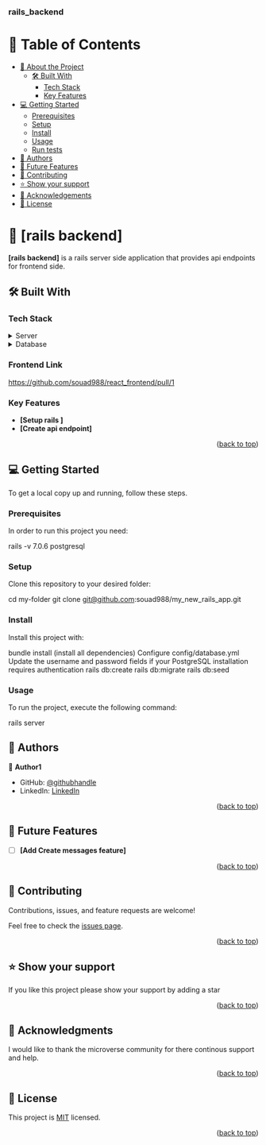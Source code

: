 
<a name="readme-top"></a>

  <h3><b>rails_backend</b></h3>

</div>

<!-- TABLE OF CONTENTS -->

# 📗 Table of Contents

- [📖 About the Project](#about-project)
  - [🛠 Built With](#built-with)
    - [Tech Stack](#tech-stack)
    - [Key Features](#key-features)
- [💻 Getting Started](#getting-started)
  - [Prerequisites](#prerequisites)
  - [Setup](#setup)
  - [Install](#install)
  - [Usage](#usage)
  - [Run tests](#run-tests)
- [👥 Authors](#authors)
- [🔭 Future Features](#future-features)
- [🤝 Contributing](#contributing)
- [⭐️ Show your support](#support)
- [🙏 Acknowledgements](#acknowledgements)
- [📝 License](#license)

<!-- PROJECT DESCRIPTION -->

# 📖 [rails backend] <a name="about-project"></a>

**[rails backend]** is a rails server side application that provides api endpoints for frontend side. 

## 🛠 Built With <a name="built-with"></a>

### Tech Stack <a name="tech-stack"></a>

<details>
  <summary>Server</summary>
  <ul>
    <li><a href="https://rails.com/">Rails</a></li>
  </ul>
</details>

<details>
<summary>Database</summary>
  <ul>
    <li><a href="https://www.postgresql.org/">PostgreSQL</a></li>
  </ul>
</details>

### Frontend Link
  https://github.com/souad988/react_frontend/pull/1
<!-- Features -->

### Key Features <a name="key-features"></a>

- **[Setup rails ]**
- **[Create api endpoint]**

<p align="right">(<a href="#readme-top">back to top</a>)</p>

<!-- GETTING STARTED -->

## 💻 Getting Started <a name="getting-started"></a>

To get a local copy up and running, follow these steps.

### Prerequisites

In order to run this project you need:

  rails -v 7.0.6
  postgresql

### Setup

Clone this repository to your desired folder:

  cd my-folder
  git clone git@github.com:souad988/my_new_rails_app.git


### Install

Install this project with:

  bundle install (install all dependencies)
  Configure config/database.yml Update the username and password fields if your PostgreSQL installation requires authentication
  rails db:create
  rails db:migrate
  rails db:seed

### Usage

To run the project, execute the following command:

  rails server


<!-- AUTHORS -->

## 👥 Authors <a name="authors"></a>

👤 **Author1**

- GitHub: [@githubhandle](https://github.com/souad988)
- LinkedIn: [LinkedIn](https://www.linkedin.com/in/souad-el-mansouri/)

<p align="right">(<a href="#readme-top">back to top</a>)</p>

<!-- FUTURE FEATURES -->

## 🔭 Future Features <a name="future-features"></a>

- [ ] **[Add Create messages feature]**


<p align="right">(<a href="#readme-top">back to top</a>)</p>

<!-- CONTRIBUTING -->

## 🤝 Contributing <a name="contributing"></a>

Contributions, issues, and feature requests are welcome!

Feel free to check the [issues page](../../issues/).

<p align="right">(<a href="#readme-top">back to top</a>)</p>

<!-- SUPPORT -->

## ⭐️ Show your support <a name="support"></a>

If you like this project please show your support by adding a star 

<p align="right">(<a href="#readme-top">back to top</a>)</p>

<!-- ACKNOWLEDGEMENTS -->

## 🙏 Acknowledgments <a name="acknowledgements"></a>

I would like to thank the microverse community for there continous support and help. 

<p align="right">(<a href="#readme-top">back to top</a>)</p>

<!-- LICENSE -->

## 📝 License <a name="license"></a>

This project is [MIT](./LICENSE) licensed.

<p align="right">(<a href="#readme-top">back to top</a>)</p>
